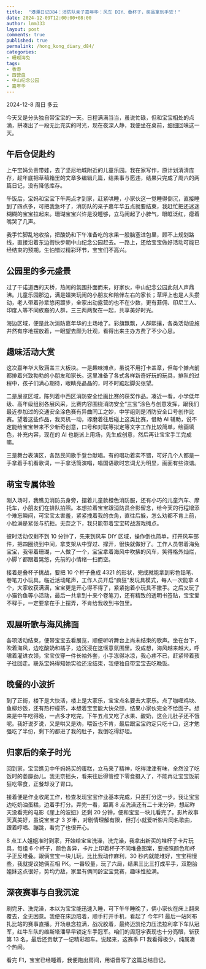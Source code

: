 ```yaml
---
title:  "港漂日记D84：消防队亲子嘉年华：风车 DIY、叠杯子，奖品拿到手软！"
date: 2024-12-09T12:00:00+08:00
author: lmm333
layout: post
comments: true
published: true
permalink: /hong_kong_diary_d84/
categories:
- 珊瑚海兔
tags:
- 香港
- 西营盘
- 中山纪念公园
- 嘉年华
---
```


2024-12-8 周日 多云

今天又是分头独自带宝宝的一天。日程满满当当，虽说忙碌，但和宝宝相处的点滴，拼凑出了一段无比充实的时光，现在夜深人静，我便坐在桌前，细细回味这一天。
<!--more-->
## 午后仓促赴约
上午宝妈负责带娃，去了坚尼地城附近的儿童乐园。我在家写作，原计划清清库存，趁年底把草稿箱里的文章多编辑几篇，结果事与愿违，结果只完成了周六的两篇日记，没有降低库存。

午饭后，宝妈和宝宝下午两点才到家，赶紧哄睡，小家伙这一觉睡得倒沉，直接睡到了四点多，可把我急坏了，消防队的亲子嘉年华五点就要结束，我赶忙把还迷迷糊糊的宝宝拉起来。珊瑚宝宝兴许是没睡够，立马闹起了小脾气，眼眶泛红，瘪着嘴哭了几声。

我手忙脚乱地收拾，把酸奶和下午准备吃的水果一股脑塞进包里，顾不上规划路线，直接沿着东边街快步朝中山纪念公园赶去。一路上，还给宝宝做好活动可能已经结束的预期，生怕错过精彩环节，宝宝们不高兴。

## 公园里的多元盛景
过了干诺道西的天桥，热闹的氛围扑面而来，好家伙，中山纪念公园此刻人声鼎沸。儿童乐园那边，满是嬉笑玩闹的小朋友和陪伴左右的家长；草坪上也是人头攒动，老人带着孙辈悠闲踱步，全家出动露营的也不在少数，更有菲佣、印尼工人、印度人等不同族裔的人群，三三两两聚在一起，共享美好时光。

海边区域，便是此次消防嘉年华的主场地了。彩旗飘飘，人群熙攘，各类活动设施井然有序地摆放着，一眼望去颇为壮观，看得出来主办方费了不少心思。

## 趣味活动大赏
这次嘉年华大致涵盖三大板块。一是趣味摊点，虽说不用打卡盖章，但每个摊点前都排着兴致勃勃的小朋友和家长。这里准备了各式各样新奇好玩的玩具，排队的过程中，孩子们满心期待，眼睛亮晶晶的，时不时踮起脚尖张望。

二是展览区域，陈列着中西区消防安全绘画比赛的获奖作品。凑近一看，小学低年级、高年级组别各展风采，比赛内容围绕消防安全“三宝”涂色与创意发挥，跟我们最近参加过的交通安全涂色赛有异曲同工之妙，中学组则是消防安全口号创作比赛。望着这些作品，我灵机一动，琢磨着往后碰上这类比赛，借助 AI 辅助，说不定能给宝宝带来不少新奇创意，口号和对联等拟定等文字工作比较简单，绘画填色，补充内容，现在的 AI 也能派上用场，先生成创意，然后再让宝宝手工完成嘛。

三是舞台表演区，各路民间歌手登台献唱。有的唱功着实不错，可好几个人都是一手拿着手机看歌词，一手拿话筒演唱，唱国语歌时忘词尤为明显，画面有些诙谐。

## 萌宝专属体验
刚入场时，我瞧见消防员身旁，摆着儿童款橙色消防服，还有小巧的儿童汽车、摩托车，小朋友们在排队拍照。本想拉着宝宝跟消防员合影留念，给今天的行程增添个难忘瞬间，可宝宝太害羞，紧紧拽着我的衣角，直往后躲，怎么劝都不肯上前，小脸满是紧张与抗拒。无奈之下，我只能带着宝宝转战游戏摊点。

彼时活动仅剩不到 10 分钟了，先来到风车 DIY 区域，操作倒也简单，打开风车部件，把四圈绕到中间，拿支架从中穿过、撑开，很快就做好了。工作人员带着海兔宝宝，我带着珊瑚，一人做了一个，宝宝拿着海风中吹拂的风车，笑得格外灿烂，小脚丫都跟着晃悠，先前的小情绪一扫而空。

接着是叠杯子挑战，要把 10 个杯子叠成 4321 的形状，完成就能拿到彩色铅笔、卷笔刀小玩具。临近活动尾声，工作人员开启“疯狂”发玩具模式，每人一次能拿 4 个，大家收获满满，宝宝更是开心得不得了，紧紧抱着小玩具不撒手。之后又玩了小猫钓鱼等小活动，最后一共拿到十来个卷笔刀，还有精致的透明书签贴，宝宝爱不释手，一定要拿在手上摆弄，不肯给我收到书包里。

## 观展听歌与海风拂面
各项活动结束，便带宝宝去看展览，顺便听听舞台上尚未结束的歌声。坐在台下，吹着海风，边吃酸奶和橘子，边沉浸在这惬意氛围里。没成想，海风越来越大，呼啸着灌进衣领，宝宝仅穿一件长袖外套，小手冻得冰凉，我心疼不已，赶紧带着孩子往回走。联系宝妈得知她实验还没结束，我便独自带宝宝去吃晚饭。

## 晚餐的小波折
到了正街，楼下是大快活，楼上是大家乐，宝宝点名要去大家乐。点了咖喱鸡块、鱼柳炒饭，还有热柠檬茶，本想着宝宝能大快朵颐，结果小家伙完全不给面子。想来是中午吃得晚，一点多才吃完，下午五点又吃了水果、酸奶，这会儿肚子还不饿呢。我好说歹说，又是哄又是劝，喂饭也不肯，最后跟宝宝约定只吃十口，这才勉强吃了半份，剩下的都进了我的肚子，我倒吃得舒坦。

## 归家后的亲子时光
回到家，宝宝瞧见中午妈妈买的蛋糕，立马来了精神，吃得津津有味，全然没了吃饭时的萎靡劲儿。我无奈摇头，看来往后得管控下零食摄入了，不能再让宝宝饭前狂吃零食，正餐却没了胃口。

接着便是作业收尾工作，检查发现宝宝作业基本完成，只差打分这一步。我让宝宝边吃奶油蛋糕，边着手打分。弄完一看，距离 8 点洗澡还有二十来分钟，想起昨天没看完的电影《崖上的波妞》还剩 20 分钟，便和宝宝一块儿看完了。影片故事天真美好，虽说宝宝才 3 岁半，对剧情理解有限，但打小就爱听影片同名歌曲，跟着哼唱、蹦跳，看完了也很开心。

8 点工人姐姐准时到家，开始给宝宝洗澡，洗完澡，我拿出新买的堆杯子卡片玩具，每组 6 个杯子，颜色各异，卡片上印着杯子不同堆叠图案，要按照颜色和杯子正反堆叠。跟俩宝宝一块儿玩，比比我动作麻利，30 秒内就能堆好，宝宝稍慢些，我就提议她俩互相 PK。一番较量，玩了六局，结果三比三打成平手，双胞胎姐妹这点很好，势均力敌，家里有俩同龄宝宝竞赛，趣味性拉满。

## 深夜赛事与自我沉淀
刷完牙、洗完澡，本以为宝宝能迅速入睡，可下午午睡晚了，俩小家伙在床上翻来覆去，全无困意。我便在床边陪着，顺手打开手机，看起了 今年F1 最后一站阿布扎比站的赛事直播。开场悬念拉满，战况胶着，最终迈凯伦力压法拉利拿下车队冠军，红牛车队的维斯塔潘早早锁定车手冠军。咱们的周冠宇表现也十分亮眼，斩获第 13 名，最后还贡献了一记精彩超车。说起来，这赛季 F1 我看得极少，纯属凑个热闹。

看完 F1，宝宝已经睡着，我便跑出房间，用语音写了这篇总结日记。
